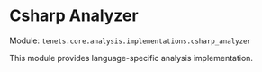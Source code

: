 # Csharp Analyzer

Module: `tenets.core.analysis.implementations.csharp_analyzer`

This module provides language-specific analysis implementation.


